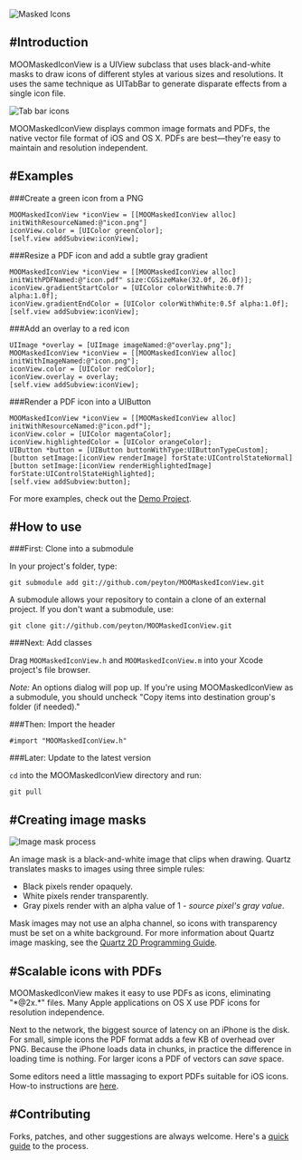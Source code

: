 ![Masked Icons](https://s3.amazonaws.com/peyton.github.com/MOOMaskedIconView/Why.png)

#Introduction
----------

MOOMaskedIconView is a UIView subclass that uses black-and-white masks to draw icons of different
styles at various sizes and resolutions. It uses the same technique as
UITabBar to generate disparate effects from a single icon file.

![Tab bar icons](https://s3.amazonaws.com/peyton.github.com/MOOMaskedIconView/Tab-bar.png)

MOOMaskedIconView displays common image formats and PDFs, the native vector file format of iOS and
OS X. PDFs are best—they're easy to maintain and resolution independent.

#Examples
---------

###Create a green icon from a PNG

    MOOMaskedIconView *iconView = [[MOOMaskedIconView alloc] initWithResourceNamed:@"icon.png"]
    iconView.color = [UIColor greenColor];
    [self.view addSubview:iconView];

###Resize a PDF icon and add a subtle gray gradient

    MOOMaskedIconView *iconView = [[MOOMaskedIconView alloc] initWithPDFNamed:@"icon.pdf" size:CGSizeMake(32.0f, 26.0f)];
    iconView.gradientStartColor = [UIColor colorWithWhite:0.7f alpha:1.0f];
    iconView.gradientEndColor = [UIColor colorWithWhite:0.5f alpha:1.0f];
    [self.view addSubview:iconView];
    
###Add an overlay to a red icon

    UIImage *overlay = [UIImage imageNamed:@"overlay.png"];
    MOOMaskedIconView *iconView = [[MOOMaskedIconView alloc] initWithImageNamed:@"icon.png"];
    iconView.color = [UIColor redColor];
    iconView.overlay = overlay;
    [self.view addSubview:iconView];

###Render a PDF icon into a UIButton

    MOOMaskedIconView *iconView = [[MOOMaskedIconView alloc] initWithResourceNamed:@"icon.pdf"];
    iconView.color = [UIColor magentaColor];
    iconView.highlightedColor = [UIColor orangeColor];
    UIButton *button = [UIButton buttonWithType:UIButtonTypeCustom];
    [button setImage:[iconView renderImage] forState:UIControlStateNormal]
    [button setImage:[iconView renderHighlightedImage] forState:UIControlStateHighlighted];
    [self.view addSubview:button];

For more examples, check out the [Demo Project](https://github.com/peyton/MOOMaskedIconView/tree/master/Demo%20Project).

#How to use
-----------

###First: Clone into a submodule

In your project's folder, type:

    git submodule add git://github.com/peyton/MOOMaskedIconView.git

A submodule allows your repository to contain a clone of an external
project. If you don't want a submodule, use:

    git clone git://github.com/peyton/MOOMaskedIconView.git

###Next: Add classes

Drag `MOOMaskedIconView.h` and `MOOMaskedIconView.m` into your Xcode
project's file browser.

*Note:* An options dialog will pop up. If you're using MOOMaskedIconView as a submodule,
you should uncheck "Copy items into destination group's folder (if needed)."

###Then: Import the header

    #import "MOOMaskedIconView.h"

###Later: Update to the latest version

`cd` into the MOOMaskedIconView directory and run:

    git pull

#Creating image masks
---------

![Image mask process](https://s3.amazonaws.com/peyton.github.com/MOOMaskedIconView/Mask.png)

An image mask is a black-and-white image that clips when drawing. Quartz translates masks to images using three simple rules:

* Black pixels render opaquely.
* White pixels render transparently.
* Gray pixels render with an alpha value of 1 - *source pixel's gray value*.

Mask images may not use an alpha channel, so icons with transparency must be set on a white background. For more information about Quartz image masking, see
the [Quartz 2D Programming Guide](https://developer.apple.com/library/ios/#documentation/GraphicsImaging/Conceptual/drawingwithquartz2d/dq_images/dq_images.html%23//apple_ref/doc/uid/TP30001066-CH212-CJBHDDBE).

#Scalable icons with PDFs
---------

MOOMaskedIconView makes it easy to use PDFs as icons, eliminating "\*@2x.\*" files.
Many Apple applications on OS X use PDF icons for resolution independence.

Next to the network, the biggest source of latency on an iPhone is the disk. For small, simple icons the PDF format adds a few KB of overhead over PNG.
Because the iPhone loads data in chunks, in practice the difference in loading time is nothing. For larger icons a PDF of vectors can *save* space.

Some editors need a little massaging to export PDFs suitable for
iOS icons. How-to instructions are [here](https://github.com/peyton/MOOMaskedIconView/wiki/Exporting-PDFs).

#Contributing
--------

Forks, patches, and other suggestions are always welcome. Here's a [quick guide](https://github.com/peyton/MOOMaskedIconView/wiki/Contributing) to the process.
